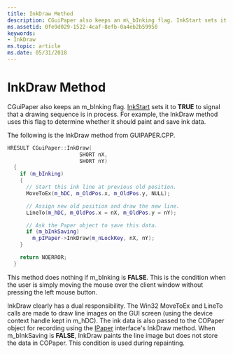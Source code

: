 ```yaml
---
title: InkDraw Method
description: CGuiPaper also keeps an m\_bInking flag. InkStart sets it to TRUE to signal that a drawing sequence is in process. For example, the InkDraw method uses this flag to determine whether it should paint and save ink data.
ms.assetid: 0fe9d029-1522-4caf-8efb-0a4eb2b59958
keywords:
- InkDraw
ms.topic: article
ms.date: 05/31/2018
---
```


# InkDraw Method

CGuiPaper also keeps an m\_bInking flag. [InkStart](inkstart-method.md) sets it to **TRUE** to signal that a drawing sequence is in process. For example, the InkDraw method uses this flag to determine whether it should paint and save ink data.

The following is the InkDraw method from GUIPAPER.CPP.


```C++
HRESULT CGuiPaper::InkDraw(
                       SHORT nX,
                       SHORT nY)
  {
    if (m_bInking)
    {
      // Start this ink line at previous old position.
      MoveToEx(m_hDC, m_OldPos.x, m_OldPos.y, NULL);

      // Assign new old position and draw the new line.
      LineTo(m_hDC, m_OldPos.x = nX, m_OldPos.y = nY);

      // Ask the Paper object to save this data.
      if (m_bInkSaving)
        m_pIPaper->InkDraw(m_nLockKey, nX, nY);
    }

    return NOERROR;
  }
```



This method does nothing if m\_bInking is **FALSE**. This is the condition when the user is simply moving the mouse over the client window without pressing the left mouse button.

InkDraw clearly has a dual responsibility. The Win32 MoveToEx and LineTo calls are made to draw line images on the GUI screen (using the device context handle kept in m\_hDC). The ink data is also passed to the COPaper object for recording using the [IPaper](ipaper-methods.md) interface's InkDraw method. When m\_bInkSaving is **FALSE**, InkDraw paints the line image but does not store the data in COPaper. This condition is used during repainting.

 

 





